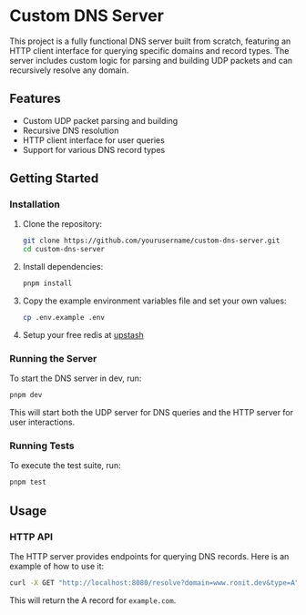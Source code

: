 # Custom DNS Server

This project is a fully functional DNS server built from scratch, featuring an HTTP client interface for querying specific domains and record types. The server includes custom logic for parsing and building UDP packets and can recursively resolve any domain.

## Features

- Custom UDP packet parsing and building
- Recursive DNS resolution
- HTTP client interface for user queries
- Support for various DNS record types

## Getting Started

### Installation

1. Clone the repository:

   ```sh
   git clone https://github.com/yourusername/custom-dns-server.git
   cd custom-dns-server
   ```

2. Install dependencies:

   ```sh
   pnpm install
   ```

3. Copy the example environment variables file and set your own values:

   ```sh
   cp .env.example .env
   ```

4. Setup your free redis at [upstash](https://console.upstash.com/redis/)

### Running the Server

To start the DNS server in dev, run:

```sh
pnpm dev
```

This will start both the UDP server for DNS queries and the HTTP server for user interactions.

### Running Tests

To execute the test suite, run:

```sh
pnpm test
```

## Usage

### HTTP API

The HTTP server provides endpoints for querying DNS records. Here is an example of how to use it:

```sh
curl -X GET "http://localhost:8080/resolve?domain=www.ronit.dev&type=A"
```

This will return the A record for `example.com`.
